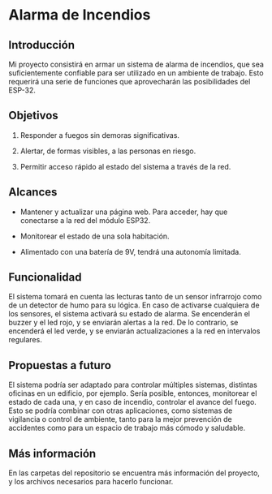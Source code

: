 # Alarma de Incendios
## Introducción
Mi proyecto consistirá en armar un sistema de alarma de incendios, que sea suficientemente confiable para ser utilizado en un ambiente de trabajo. Esto requerirá una serie de funciones que aprovecharán las posibilidades del ESP-32.

## Objetivos
1. Responder a fuegos sin demoras significativas.
   
2. Alertar, de formas visibles, a las personas en riesgo.
   
3. Permitir acceso rápido al estado del sistema a través de la red.
   
## Alcances
- Mantener y actualizar una página web. Para acceder, hay que conectarse a la red del módulo ESP32.

- Monitorear el estado de una sola habitación.

- Alimentado con una batería de 9V, tendrá una autonomía limitada.

## Funcionalidad
El sistema tomará en cuenta las lecturas tanto de un sensor infrarrojo como de un detector de humo para su lógica. En caso de activarse cualquiera de los sensores, el sistema activará su estado de alarma. Se encenderán el buzzer y el led rojo, y se enviarán alertas a la red. De lo contrario, se encenderá el led verde, y se enviarán actualizaciones a la red en intervalos regulares.

## Propuestas a futuro
El sistema podría ser adaptado para controlar múltiples sistemas, distintas oficinas en un edificio, por ejemplo. Sería posible, entonces, monitorear el estado de cada una, y en caso de incendio, controlar el avance del fuego. Esto se podría combinar con otras aplicaciones, como sistemas de vigilancia o control de ambiente, tanto para la mejor prevención de accidentes como para un espacio de trabajo más cómodo y saludable. 

## Más información
En las carpetas del repositorio se encuentra más información del proyecto, y los archivos necesarios para hacerlo funcionar.

